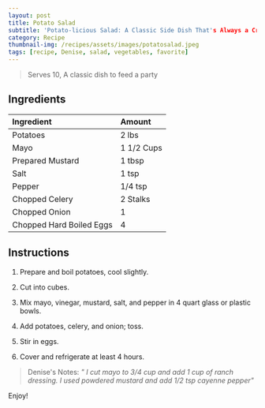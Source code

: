 ```yaml
---
layout: post
title: Potato Salad
subtitle: 'Potato-licious Salad: A Classic Side Dish That's Always a Crowd-Pleaser'
category: Recipe
thumbnail-img: /recipes/assets/images/potatosalad.jpeg
tags: [recipe, Denise, salad, vegetables, favorite]
---
```


> Serves 10, A classic dish to feed a party

## Ingredients

| Ingredient | Amount|
| :------ |:--- |
| Potatoes | 2 lbs |
| Mayo | 1 1/2 Cups |
| Prepared Mustard | 1 tbsp |
| Salt | 1 tsp |
| Pepper | 1/4 tsp |
| Chopped Celery | 2 Stalks |
| Chopped Onion | 1 |
| Chopped Hard Boiled Eggs | 4 |

## Instructions

1. Prepare and boil potatoes, cool slightly.

2. Cut into cubes.

3. Mix mayo, vinegar, mustard, salt, and pepper in 4 quart glass or plastic bowls.

4. Add potatoes, celery, and onion; toss.

5. Stir in eggs.

6. Cover and refrigerate at least 4 hours.

> Denise's Notes: *" I cut mayo to 3/4 cup and add 1 cup of ranch dressing. I used powdered mustard and add 1/2 tsp cayenne pepper"*

Enjoy!